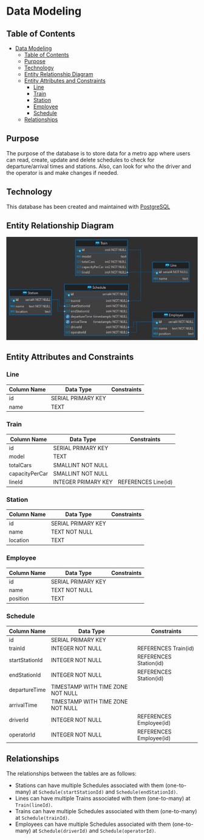 # Data Modeling

## Table of Contents

- [Data Modeling](#data-modeling)
  - [Table of Contents](#table-of-contents)
  - [Purpose](#purpose)
  - [Technology](#technology)
  - [Entity Relationship Diagram](#entity-relationship-diagram)
  - [Entity Attributes and Constraints](#entity-attributes-and-constraints)
    - [Line](#line)
    - [Train](#train)
    - [Station](#station)
    - [Employee](#employee)
    - [Schedule](#schedule)
  - [Relationships](#relationships)

## Purpose

The purpose of the database is to store data for a metro app where users can read, create, update and delete schedules to check for departure/arrival times and stations. Also, can look for who the driver and the operator is and make changes if needed.

## Technology

This database has been created and maintained with [PostgreSQL](https://www.postgresql.org/)

## Entity Relationship Diagram

![data-modeling](laba.solvd_metro%20-%20public.png)

## Entity Attributes and Constraints

### Line

| Column Name | Data Type          | Constraints |
| ----------- | ------------------ | ----------- |
| id          | SERIAL PRIMARY KEY |             |
| name        | TEXT               |             |

### Train

| Column Name    | Data Type           | Constraints         |
| -------------- | ------------------- | ------------------- |
| id             | SERIAL PRIMARY KEY  |                     |
| model          | TEXT                |                     |
| totalCars      | SMALLINT NOT NULL   |                     |
| capacityPerCar | SMALLINT NOT NULL   |                     |
| lineId         | INTEGER PRIMARY KEY | REFERENCES Line(id) |

### Station

| Column Name | Data Type          | Constraints |
| ----------- | ------------------ | ----------- |
| id          | SERIAL PRIMARY KEY |             |
| name        | TEXT NOT NULL      |             |
| location    | TEXT               |             |

### Employee

| Column Name | Data Type          | Constraints |
| ----------- | ------------------ | ----------- |
| id          | SERIAL PRIMARY KEY |             |
| name        | TEXT NOT NULL      |             |
| position    | TEXT               |             |

### Schedule

| Column Name    | Data Type                         | Constraints             |
| -------------- | --------------------------------- | ----------------------- |
| id             | SERIAL PRIMARY KEY                |                         |
| trainId        | INTEGER NOT NULL                  | REFERENCES Train(id)    |
| startStationId | INTEGER NOT NULL                  | REFERENCES Station(id)  |
| endStationId   | INTEGER NOT NULL                  | REFERENCES Station(id)  |
| departureTime  | TIMESTAMP WITH TIME ZONE NOT NULL |                         |
| arrivalTime    | TIMESTAMP WITH TIME ZONE NOT NULL |                         |
| driverId       | INTEGER NOT NULL                  | REFERENCES Employee(id) |
| operatorId     | INTEGER NOT NULL                  | REFERENCES Employee(id) |

## Relationships

The relationships between the tables are as follows:

- Stations can have multiple Schedules associated with them (one-to-many) at `Schedule(startStationId)` and `Schedule(endStationId)`.
- Lines can have multiple Trains associated with them (one-to-many) at `Train(lineId)`.
- Trains can have multiple Schedules associated with them (one-to-many) at `Schedule(trainId)`.
- Employees can have multiple Schedules associated with them (one-to-many) at `Schedule(driverId)` and `Schedule(operatorId)`.
